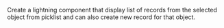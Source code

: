 Create a lightning component that display list of records from the selected object from picklist and can also create new record for that object. 
